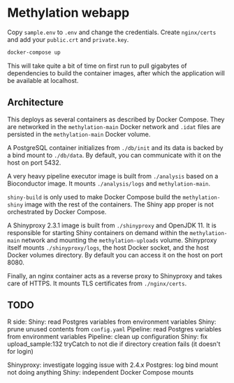 # Methylation webapp

Copy `sample.env` to `.env` and change the credentials.
Create `nginx/certs` and add your `public.crt` and `private.key`.

```bash
docker-compose up
```
This will take quite a bit of time on first run to pull gigabytes of dependencies to build the
container images, after which the application will be available at localhost.

## Architecture
This deploys as several containers as described by Docker Compose. They are networked in the `methylation-main` Docker network and `.idat` files are persisted in the `methylation-main` Docker volume.

A PostgreSQL container initializes from `./db/init` and its data is backed by a bind mount to `./db/data`. By default, you can communicate with it on the host on port 5432.

A very heavy pipeline executor image is built from `./analysis` based on a Bioconductor image. It mounts `./analysis/logs` and `methylation-main`.

`shiny-build` is only used to make Docker Compose build the `methylation-shiny` image with the rest of the containers. The Shiny app proper is not orchestrated by Docker Compose.

A Shinyproxy 2.3.1 image is built from `./shinyproxy` and OpenJDK 11. It is responsible for starting Shiny containers on demand within the `methylation-main` network and mounting the `methylation-uploads` volume. Shinyproxy itself mounts `./shinyproxy/logs`, the host Docker socket, and the host Docker volumes directory. By default you can access it on the host on port 8080.

Finally, an nginx container acts as a reverse proxy to Shinyproxy and takes care of HTTPS. It mounts TLS certificates from `./nginx/certs`.

## TODO
R side:
Shiny: read Postgres variables from environment variables
Shiny: prune unused contents from `config.yaml`
Pipeline: read Postgres variables from environment variables
Pipeline: clean up configuration
Shiny: fix upload_sample:132 tryCatch to not die if directory creation fails (it doesn't for login)

Shinyproxy: investigate logging issue with 2.4.x
Postgres: log bind mount not doing anything
Shiny: independent Docker Compose mounts
